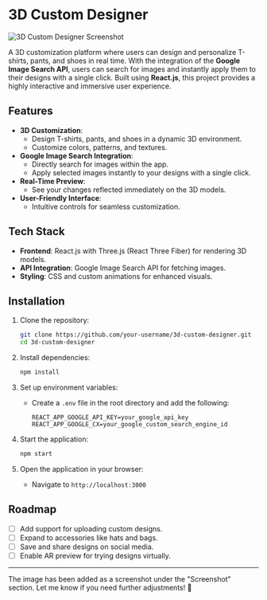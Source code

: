 

# 3D Custom Designer  

![3D Custom Designer Screenshot](https://m0nishkumar.github.io/portfolio//projectImages/pimage4.png)  

A 3D customization platform where users can design and personalize T-shirts, pants, and shoes in real time. With the integration of the **Google Image Search API**, users can search for images and instantly apply them to their designs with a single click. Built using **React.js**, this project provides a highly interactive and immersive user experience.  

## Features  
- **3D Customization**:  
  - Design T-shirts, pants, and shoes in a dynamic 3D environment.  
  - Customize colors, patterns, and textures.  
- **Google Image Search Integration**:  
  - Directly search for images within the app.  
  - Apply selected images instantly to your designs with a single click.  
- **Real-Time Preview**:  
  - See your changes reflected immediately on the 3D models.  
- **User-Friendly Interface**:  
  - Intuitive controls for seamless customization.  

## Tech Stack  
- **Frontend**: React.js with Three.js (React Three Fiber) for rendering 3D models.  
- **API Integration**: Google Image Search API for fetching images.  
- **Styling**: CSS and custom animations for enhanced visuals.  

## Installation  

1. Clone the repository:  
   ```bash  
   git clone https://github.com/your-username/3d-custom-designer.git  
   cd 3d-custom-designer  
   ```  

2. Install dependencies:  
   ```bash  
   npm install  
   ```  

3. Set up environment variables:  
   - Create a `.env` file in the root directory and add the following:  
     ```plaintext  
     REACT_APP_GOOGLE_API_KEY=your_google_api_key  
     REACT_APP_GOOGLE_CX=your_google_custom_search_engine_id  
     ```  

4. Start the application:  
   ```bash  
   npm start  
   ```  

5. Open the application in your browser:  
   - Navigate to `http://localhost:3000`  


## Roadmap  
- [ ] Add support for uploading custom designs.  
- [ ] Expand to accessories like hats and bags.  
- [ ] Save and share designs on social media.  
- [ ] Enable AR preview for trying designs virtually.    

---  

The image has been added as a screenshot under the "Screenshot" section. Let me know if you need further adjustments! 🚀
